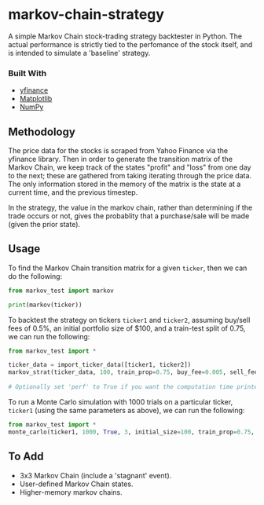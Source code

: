 # markov-chain-strategy
A simple Markov Chain stock-trading strategy backtester in Python. The actual performance is strictly tied to the perfomance of the stock itself, and is intended to simulate a 'baseline' strategy.

### Built With
* [yfinance](https://pypi.org/project/yfinance/)
* [Matplotlib](https://matplotlib.org/)
* [NumPy](https://numpy.org/)

## Methodology
The price data for the stocks is scraped from Yahoo Finance via the yfinance library. Then in order to generate the transition matrix of the Markov Chain, we keep track of the states "profit" and "loss" from one day to the next; these are gathered from taking iterating through the price data. The only information stored in the memory of the matrix is the state at a current time, and the previous timestep.

In the strategy, the value in the markov chain, rather than determining if the trade occurs or not, gives the probablity that a purchase/sale will be made (given the prior state).

## Usage
To find the Markov Chain transition matrix for a given `ticker`, then we can do the following:
```python
from markov_test import markov

print(markov(ticker))
```

To backtest the strategy on tickers `ticker1` and `ticker2`, assuming buy/sell fees of 0.5%, an initial portfolio size of $100, and a train-test split of 0.75, we can run the following:
```python
from markov_test import *

ticker_data = import_ticker_data([ticker1, ticker2])
markov_strat(ticker_data, 100, train_prop=0.75, buy_fee=0.005, sell_fee=0.005, perf=False)
             
# Optionally set 'perf' to True if you want the computation time printed.         
```

To run a Monte Carlo simulation with 1000 trials on a particular ticker, `ticker1` (using the same parameters as above), we can run the following:
```python
from markov_test import *
monte_carlo(ticker1, 1000, True, 3, initial_size=100, train_prop=0.75, buy_fee=0.005, sell_fee=0.005)

```

## To Add
* 3x3 Markov Chain (include a 'stagnant' event).
* User-defined Markov Chain states.
* Higher-memory markov chains.
